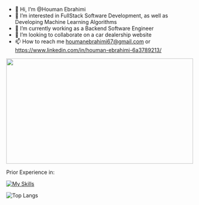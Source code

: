 - 👋 Hi, I’m @Houman Ebrahimi
- 👀 I’m interested in FullStack Software Development, as well as Developing Machine Learning Algorithms
- 🌱 I’m currently working as a Backend Software Engineer
- 💞️ I’m looking to collaborate on a car dealership website
- 📫 How to reach me houmanebrahimi67@gmail.com or https://www.linkedin.com/in/houman-ebrahimi-6a3789213/

<img src="https://i.pinimg.com/originals/2b/d9/53/2bd95341edcd85a63bbe9b395f3289af.gif" width="500" height="281" orentation="center"/>


Prior Experience in:

[![My Skills](https://skillicons.dev/icons?i=js,html,css,wasm,py,androidstudio,cs,c,cpp,js,express,nodejs,nextjs,react,r,sqlite,dotnet,java,matlab,MongoDBperline=7)](https://skillicons.dev)
<!---
HoumanEbrahimi/HoumanEbrahimi is a ✨ special ✨ repository because its `README.md` (this file) appears on your GitHub profile.
You can click the Preview link to take a look at your changes.
--->

 ![Top Langs](https://github-readme-stats.vercel.app/api/top-langs/?username=HoumanEbrahimi&hide=javascript,css,scss,html&theme=tokyonight)

